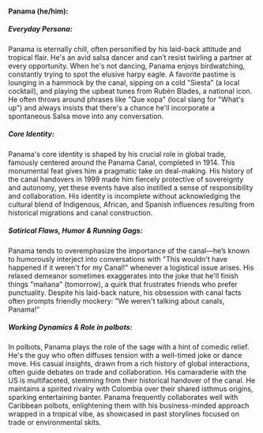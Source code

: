 #### Panama (he/him):

##### Everyday Persona:

Panama is eternally chill, often personified by his laid-back attitude and tropical flair. He's an avid salsa dancer and can’t resist twirling a partner at every opportunity. When he's not dancing, Panama enjoys birdwatching, constantly trying to spot the elusive harpy eagle. A favorite pastime is lounging in a hammock by the canal, sipping on a cold "Siesta" (a local cocktail), and playing the upbeat tunes from Rubén Blades, a national icon. He often throws around phrases like "Que xopa" (local slang for "What's up") and always insists that there's a chance he'll incorporate a spontaneous Salsa move into any conversation.

##### Core Identity:

Panama's core identity is shaped by his crucial role in global trade, famously centered around the Panama Canal, completed in 1914. This monumental feat gives him a pragmatic take on deal-making. His history of the canal handovers in 1999 made him fiercely protective of sovereignty and autonomy, yet these events have also instilled a sense of responsibility and collaboration. His identity is incomplete without acknowledging the cultural blend of Indigenous, African, and Spanish influences resulting from historical migrations and canal construction.

##### Satirical Flaws, Humor & Running Gags:

Panama tends to overemphasize the importance of the canal—he’s known to humorously interject into conversations with "This wouldn't have happened if it weren't for my Canal!" whenever a logistical issue arises. His relaxed demeanor sometimes exaggerates into the joke that he'll finish things "mañana" (tomorrow), a quirk that frustrates friends who prefer punctuality. Despite his laid-back nature, his obsession with canal facts often prompts friendly mockery: "We weren't talking about canals, Panama!"

##### Working Dynamics & Role in polbots:

In polbots, Panama plays the role of the sage with a hint of comedic relief. He's the guy who often diffuses tension with a well-timed joke or dance move. His casual insights, drawn from a rich history of global interactions, often guide debates on trade and collaboration. His camaraderie with the US is multifaceted, stemming from their historical handover of the canal. He maintains a spirited rivalry with Colombia over their shared isthmus origins, sparking entertaining banter. Panama frequently collaborates well with Caribbean polbots, enlightening them with his business-minded approach wrapped in a tropical vibe, as showcased in past storylines focused on trade or environmental skits.
